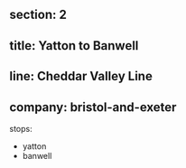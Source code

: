 section: 2
----
title: Yatton to Banwell
----
line: Cheddar Valley Line
----
company: bristol-and-exeter
----
stops:
- yatton
- banwell
